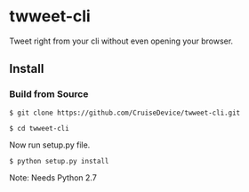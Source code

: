 # twweet-cli
Tweet right from your cli without even opening your browser.

## Install

### Build from Source

`$ git clone https://github.com/CruiseDevice/twweet-cli.git`

`$ cd twweet-cli`

Now run setup.py file.

`$ python setup.py install`

Note: Needs Python 2.7
